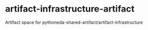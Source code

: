 # artifact-infrastructure-artifact
Artifact space for pythoneda-shared-artifact/artifact-infrastructure
